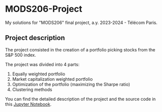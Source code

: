 # MODS206-Project

My solutions for "MODS206" final project, a.y. 2023-2024 - Télécom Paris.

## Project description

The project consisted in the creation of a portfolio picking stocks from the S&P 500 index.

The project was divided into 4 parts:

1. Equally weighted portfolio
2. Market capitalization weighted portfolio
3. Optimization of the portfolio (maximizing the Sharpe ratio)
4. Clustering methods

You can find the detailed description of the project and the source code in this [Jupyter Notebook](Portfolio.ipynb).
